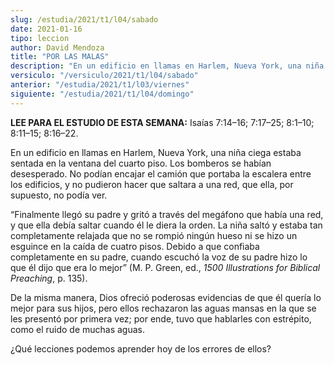 ```yaml
---
slug: /estudia/2021/t1/l04/sabado
date: 2021-01-16
tipo: leccion
author: David Mendoza
title: "POR LAS MALAS"
description: "En un edificio en llamas en Harlem, Nueva York, una niña ciega estaba sentada en la ventana del cuarto piso. Los bomberos se habían desesperado"
versiculo: "/versiculo/2021/t1/l04/sabado"
anterior: "/estudia/2021/t1/l03/viernes"
siguiente: "/estudia/2021/t1/l04/domingo"
---
```


**LEE PARA EL ESTUDIO DE ESTA SEMANA:** Isaías 7:14–16;
7:17–25; 8:1–10; 8:11–15; 8:16–22.


En un edificio en llamas en Harlem, Nueva York, una niña ciega
estaba sentada en la ventana del cuarto piso. Los bomberos se
habían desesperado. No podían encajar el camión que
portaba la escalera entre los edificios, y no pudieron hacer que
saltara a una red, que ella, por supuesto, no podía ver.


“Finalmente llegó su padre y gritó a través del
megáfono que había una red, y que ella debía saltar
cuando él le diera la orden. La niña saltó y estaba tan
completamente relajada que no se rompió ningún hueso ni se
hizo un esguince en la caída de cuatro pisos. Debido a que
confiaba completamente en su padre, cuando escuchó la voz de su
padre hizo lo que él dijo que era lo mejor” (M. P. Green,
ed., _1500 Illustrations for Biblical Preaching_, p. 135).


De la misma manera, Dios ofreció poderosas evidencias de que
él quería lo mejor para sus hijos, pero ellos rechazaron las
aguas mansas en la que se les presentó por primera vez; por ende,
tuvo que hablarles con estrépito, como el ruido de muchas aguas.


¿Qué lecciones podemos aprender hoy de los errores de ellos?

